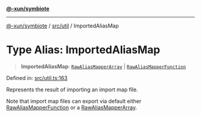 [**@-xun/symbiote**](../../../README.md)

***

[@-xun/symbiote](../../../README.md) / [src/util](../README.md) / ImportedAliasMap

# Type Alias: ImportedAliasMap

> **ImportedAliasMap**: [`RawAliasMapperArray`](RawAliasMapperArray.md) \| [`RawAliasMapperFunction`](RawAliasMapperFunction.md)

Defined in: [src/util.ts:163](https://github.com/Xunnamius/symbiote/blob/dddfc44396c55ebfc704f8d576edac2868fe28cc/src/util.ts#L163)

Represents the result of importing an import map file.

Note that import map files can export via default either
[RawAliasMapperFunction](RawAliasMapperFunction.md) or a [RawAliasMapperArray](RawAliasMapperArray.md).
